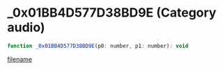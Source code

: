 # _0x01BB4D577D38BD9E (Category audio)

```js
function _0x01BB4D577D38BD9E(p0: number, p1: number): void
```

[filename](_0x01BB4D577D38BD9E_m.md ':include')